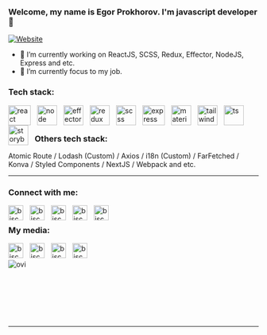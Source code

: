 ### Welcome, my name is Egor Prokhorov. I'm javascript developer 🤩

[![Website](https://img.shields.io/website?logo=io&label=MYPORTFOLIO&style=for-the-badge&url=https%3A%2F%2Fbiscet-portfolio.vercel.app%2F
)](https://biscet-portfolio.vercel.app/)

- 🔭 I’m currently working on ReactJS, SCSS, Redux, Effector, NodeJS, Express and etc.
- 💪 I’m currently focus to my job.

### Tech stack:
<img align="left" src="https://upload.wikimedia.org/wikipedia/commons/thumb/a/a7/React-icon.svg/2300px-React-icon.svg.png" alt="react" width="45" height="40" style="padding-right:10px;"/>
<img align="left" src="https://cdn.iconscout.com/icon/free/png-256/node-js-1174925.png" alt="node" width="40" height="40" style="padding-right:10px;"/>
<img align="left" src="https://effector.dev/ru/img/comet.png" alt="effector" width="40" height="40" style="padding-right:10px;"/>
<img align="left" src="https://raw.githubusercontent.com/reduxjs/redux/master/logo/logo.png" alt="redux" width="40" height="40" style="padding-right:10px;"/>
<img align="left" src="https://cdn-icons-png.flaticon.com/512/5968/5968358.png" alt="scss" width="40" height="40" style="padding-right:10px;"/>
<img align="left"  src="https://www.pngfind.com/pngs/m/136-1363736_express-js-icon-png-transparent-png.png" alt="express" width="45" height="40" style="padding-right:10px;"/>
<img align="left" src="https://v4.material-ui.com/static/logo.png" alt="material" width="40" height="40" style="padding-right:10px;"/>
<img align="left" src="https://vasterra.com/blog/wp-content/uploads/2021/08/Tailwind-img.png" alt="tailwind" width="40" height="40" style="padding-right:10px;"/>
<img align="left" src="https://cdn-icons-png.flaticon.com/512/5968/5968381.png" alt="ts" width="40" height="40" style="padding-right:10px;"/>
<img align="left" src="https://static-00.iconduck.com/assets.00/storybook-icon-icon-412x512-341bo8r1.png" alt="storybook" width="40" height="40" style="padding-right:10px;"/>

<br />
<br />

### Others tech stack:

Atomic Route / Lodash (Custom) / Axios / i18n (Custom) / FarFetched / Konva / Styled Components / NextJS / Webpack and etc.

---

### Connect with me:

[<img align="left" alt="biscetGMAIL" height="30" width="30" style="padding-right:10px;" src="https://upload.wikimedia.org/wikipedia/commons/thumb/7/7e/Gmail_icon_%282020%29.svg/2560px-Gmail_icon_%282020%29.svg.png"/>][gmail]
[<img align="left" alt="biscetVK" height="30" width="30" style="padding-right:10px;"  src="https://upload.wikimedia.org/wikipedia/commons/thumb/f/f3/VK_Compact_Logo_%282021-present%29.svg/2048px-VK_Compact_Logo_%282021-present%29.svg.png" />][vk]
[<img align="left" alt="biscetTELEGRAM" height="30" width="30" style="padding-right:10px;"  src="https://upload.wikimedia.org/wikipedia/commons/thumb/8/82/Telegram_logo.svg/2048px-Telegram_logo.svg.png"/>][telegram]
[<img align="left" alt="biscetHABR" height="30" width="30" style="padding-right:10px;"  src="https://career.habr.com/images/favicons/apple-touch-icon-120.png"/>][habr]
[<img align="left" alt="biscetHHRU" height="30" width="30" style="padding-right:10px;"  src="https://upload.wikimedia.org/wikipedia/commons/7/79/HeadHunter_logo.png"/>][hhru]

<br />

### My media:

[<img align="left" height="30" width="30" style="padding-right:10px;" alt="biscetPINTEREST" src="https://cdn-icons-png.flaticon.com/512/174/174863.png"/>][pinterest]
[<img align="left" alt="biscetINSTAGRAM" height="30" width="30" style="padding-right:10px;" src="https://png.pngtree.com/png-vector/20221018/ourmid/pngtree-instagram-icon-png-image_6315974.png"/>][instagram]
[<img align="left" alt="biscetSOUNDCLOUD" height="30" width="30" style="padding-right:10px;" src="https://cdn-icons-png.flaticon.com/512/145/145809.png"/>][soundcloud]
[<img align="left" alt="biscetSOUNDCLOUD" height="30" width="30" style="padding-right:10px;" src="https://upload.wikimedia.org/wikipedia/commons/thumb/e/e7/Yandex_Music_icon.svg/2048px-Yandex_Music_icon.svg.png"/>][yandex]

<br />
<br />

<img align="left" src="https://github-readme-stats.vercel.app/api/top-langs?username=biscet&show_icons=true&locale=en&layout=compact&theme=chartreuse-dark" alt="ovi" />

<br />
<br />
<br />
<br />
<br />
<br />
<br />

---

[website]: https://biscet-portfolio.vercel.app/
[vk]: https://vk.com/id607761386
[pinterest]: https://www.pinterest.ru/biscet275
[instagram]: https://instagram.com/_blsrng
[upwork]: https://www.upwork.com/freelancers/~01b350467f78c03786
[gmail]: mailto:befealmellow@gmail.com
[telegram]: https://telegram.im/@hpch400
[soundcloud]: https://soundcloud.com/biscet
[habr]: https://career.habr.com/biscet
[hhru]: https://togliatti.hh.ru/resume/b27a8469ff09bddac80039ed1f5358466e6534
[yandex]:https://music.yandex.ru/users/biscet/playlists/3
